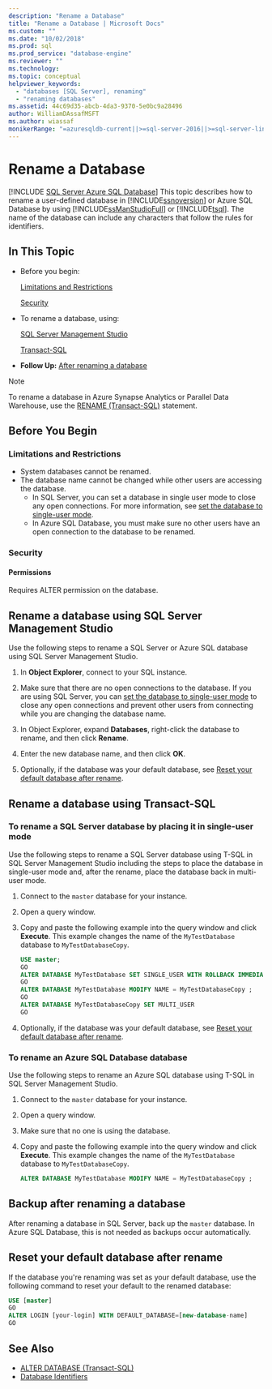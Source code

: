 ```yaml
---
description: "Rename a Database"
title: "Rename a Database | Microsoft Docs"
ms.custom: ""
ms.date: "10/02/2018"
ms.prod: sql
ms.prod_service: "database-engine"
ms.reviewer: ""
ms.technology: 
ms.topic: conceptual
helpviewer_keywords: 
  - "databases [SQL Server], renaming"
  - "renaming databases"
ms.assetid: 44c69d35-abcb-4da3-9370-5e0bc9a28496
author: WilliamDAssafMSFT
ms.author: wiassaf
monikerRange: "=azuresqldb-current||>=sql-server-2016||>=sql-server-linux-2017||=azuresqldb-mi-current"
---
```

# Rename a Database

[!INCLUDE [SQL Server Azure SQL Database](../../includes/applies-to-version/sql-asdb.md)]
  This topic describes how to rename a user-defined database in [!INCLUDE[ssnoversion](../../includes/ssnoversion-md.md)] or Azure SQL Database by using [!INCLUDE[ssManStudioFull](../../includes/ssmanstudiofull-md.md)] or [!INCLUDE[tsql](../../includes/tsql-md.md)]. The name of the database can include any characters that follow the rules for identifiers.  
  
## In This Topic
  
- Before you begin:  
  
     [Limitations and Restrictions](#limitations-and-restrictions)  
  
     [Security](#security)  
  
- To rename a database, using:  
  
     [SQL Server Management Studio](#rename-a-database-using-sql-server-management-studio)  
  
     [Transact-SQL](#rename-a-database-using-transact-sql)  
  
- **Follow Up:**  [After renaming a database](#backup-after-renaming-a-database)  

> [!NOTE]
> To rename a database in Azure Synapse Analytics or Parallel Data Warehouse, use the [RENAME (Transact-SQL)](../../t-sql/statements/rename-transact-sql.md) statement.
  
## Before You Begin
  
### Limitations and Restrictions  
  
- System databases cannot be renamed.
- The database name cannot be changed while other users are accessing the database. 
  - In SQL Server, you can set a database in single user mode to close any open connections. For more information, see [set the database to single-user mode](../../relational-databases/databases/set-a-database-to-single-user-mode.md).
  - In Azure SQL Database, you must make sure no other users have an open connection to the database to be renamed.
  
### Security  
  
#### Permissions

Requires ALTER permission on the database.  
  
## Rename a database using SQL Server Management Studio

Use the following steps to rename a SQL Server or Azure SQL database using SQL Server Management Studio.

  
1. In **Object Explorer**, connect to your SQL instance.  
  
2. Make sure that there are no open connections to the database. If you are using SQL Server, you can [set the database to single-user mode](../../relational-databases/databases/set-a-database-to-single-user-mode.md) to close any open connections and prevent other users from connecting while you are changing the database name.  
  
3. In Object Explorer, expand **Databases**, right-click the database to rename, and then click **Rename**.  
  
4. Enter the new database name, and then click **OK**.  
  
5. Optionally, if the database was your default database, see [Reset your default database after rename](#reset-your-default-database-after-rename).

## Rename a database using Transact-SQL  
  
### To rename a SQL Server database by placing it in single-user mode

Use the following steps to rename a SQL Server database using T-SQL in SQL Server Management Studio including the steps to place the database in single-user mode and, after the rename, place the database back in multi-user mode.
  
1. Connect to the `master` database for your instance.  
2. Open a query window.  
3. Copy and paste the following example into the query window and click **Execute**. This example changes the name of the `MyTestDatabase` database to `MyTestDatabaseCopy`.
  
   ```sql
   USE master;  
   GO  
   ALTER DATABASE MyTestDatabase SET SINGLE_USER WITH ROLLBACK IMMEDIATE
   GO
   ALTER DATABASE MyTestDatabase MODIFY NAME = MyTestDatabaseCopy ;
   GO  
   ALTER DATABASE MyTestDatabaseCopy SET MULTI_USER
   GO
   ```  

4. Optionally, if the database was your default database, see [Reset your default database after rename](#reset-your-default-database-after-rename).

### To rename an Azure SQL Database database

Use the following steps to rename an Azure SQL database using T-SQL in SQL Server Management Studio.
  
1. Connect to the `master` database for your instance.  
2. Open a query window.
3. Make sure that no one is using the database.
4. Copy and paste the following example into the query window and click **Execute**. This example changes the name of the `MyTestDatabase` database to `MyTestDatabaseCopy`.
  
   ```sql
   ALTER DATABASE MyTestDatabase MODIFY NAME = MyTestDatabaseCopy ;
   ```  

## Backup after renaming a database  

After renaming a database in SQL Server, back up the `master` database. In Azure SQL Database, this is not needed as backups occur automatically.  
  
## Reset your default database after rename

If the database you're renaming was set as your default database, use the following command to reset your default to the renamed database:


```sql
USE [master]
GO
ALTER LOGIN [your-login] WITH DEFAULT_DATABASE=[new-database-name]
GO
```


## See Also

- [ALTER DATABASE (Transact-SQL)](../../t-sql/statements/alter-database-transact-sql.md)
- [Database Identifiers](../../relational-databases/databases/database-identifiers.md)  
